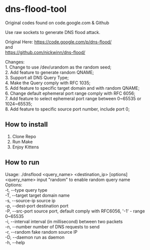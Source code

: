 # dns-flood-tool

Original codes found on code.google.com & Github  

Use raw sockets to generate DNS flood attack.  

Original Here: https://code.google.com/p/dns-flood/  
               and  
               https://github.com/nickwinn/dns-flood/  

Changes:  
	1. Change to use /dev/urandom as the random seed;  
	2. Add feature to generate random QNAME;  
	3. Support all DNS Query Type;  
	4. Make the Query comply with RFC 1035;  
	5. Add feature to specific target domain and with random QNAME;  
	6. Change default ephemeral port range comply with RFC 6056;  
	7. Add feature to select ephemeral port range between 0~65535 or 1024~65535;  
	8. Add feature to specific source port number, include port 0;  

## How to install

1. Clone Repo
2. Run Make
3. Enjoy Kittens
 
## How to run

Usage: ./dnsflood <query_name> <destination_ip> [options]  
	<query_name>		input "random" to enable random query name  
	Options:  
	-t, --type		query type  
	-T, --target		target domain name  
	-s, --source-ip		source ip  
	-p, --dest-port		destination port  
	-P, --src-port		source port, default comply with RFC6056, '-1' - range 0~65535  
	-i, --interval		interval (in millisecond) between two packets  
	-n, --number		number of DNS requests to send  
	-r, --random		fake random source IP  
	-D, --daemon		run as daemon  
	-h, --help
